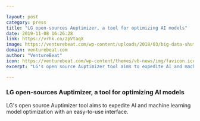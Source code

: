 ```yaml
---

layout: post
category: press
title: "LG open-sources Auptimizer, a tool for optimizing AI models"
date: 2019-11-08 16:26:28
link: https://vrhk.co/2pVtaqX
image: https://venturebeat.com/wp-content/uploads/2018/03/big-data-shutterstock_228162115-e1573230263860.jpg?w=1200&strip=all
domain: venturebeat.com
author: "VentureBeat"
icon: https://venturebeat.com/wp-content/themes/vb-news/img/favicon.ico
excerpt: "LG's open source Auptimizer tool aims to expedite AI and machine learning model optimization with an easy-to-use interface."

---
```


### LG open-sources Auptimizer, a tool for optimizing AI models

LG's open source Auptimizer tool aims to expedite AI and machine learning model optimization with an easy-to-use interface.